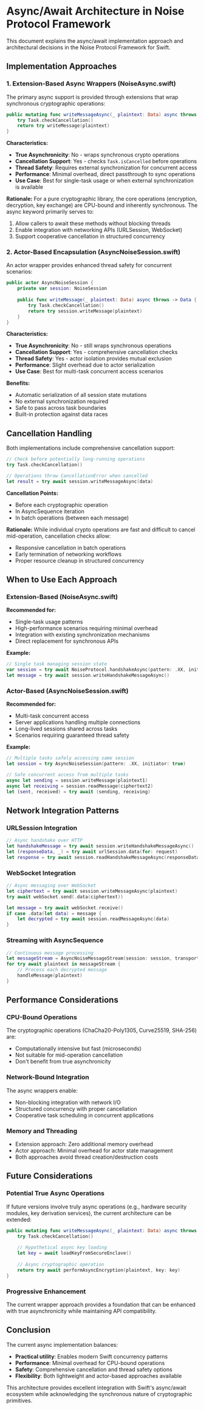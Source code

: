 # Async/Await Architecture in Noise Protocol Framework

This document explains the async/await implementation approach and architectural decisions in the Noise Protocol Framework for Swift.

## Implementation Approaches

### 1. Extension-Based Async Wrappers (NoiseAsync.swift)

The primary async support is provided through extensions that wrap synchronous cryptographic operations:

```swift
public mutating func writeMessageAsync(_ plaintext: Data) async throws -> Data {
    try Task.checkCancellation()
    return try writeMessage(plaintext)
}
```

**Characteristics:**
- **True Asynchronicity**: No - wraps synchronous crypto operations
- **Cancellation Support**: Yes - checks `Task.isCancelled` before operations
- **Thread Safety**: Requires external synchronization for concurrent access
- **Performance**: Minimal overhead, direct passthrough to sync operations
- **Use Case**: Best for single-task usage or when external synchronization is available

**Rationale:**
For a pure cryptographic library, the core operations (encryption, decryption, key exchange) are CPU-bound and inherently synchronous. The async keyword primarily serves to:
1. Allow callers to await these methods without blocking threads
2. Enable integration with networking APIs (URLSession, WebSocket)
3. Support cooperative cancellation in structured concurrency

### 2. Actor-Based Encapsulation (AsyncNoiseSession.swift)

An actor wrapper provides enhanced thread safety for concurrent scenarios:

```swift
public actor AsyncNoiseSession {
    private var session: NoiseSession
    
    public func writeMessage(_ plaintext: Data) async throws -> Data {
        try Task.checkCancellation()
        return try session.writeMessage(plaintext)
    }
}
```

**Characteristics:**
- **True Asynchronicity**: No - still wraps synchronous operations
- **Cancellation Support**: Yes - comprehensive cancellation checks
- **Thread Safety**: Yes - actor isolation provides mutual exclusion
- **Performance**: Slight overhead due to actor serialization
- **Use Case**: Best for multi-task concurrent access scenarios

**Benefits:**
- Automatic serialization of all session state mutations
- No external synchronization required
- Safe to pass across task boundaries
- Built-in protection against data races

## Cancellation Handling

Both implementations include comprehensive cancellation support:

```swift
// Check before potentially long-running operations
try Task.checkCancellation()

// Operations throw CancellationError when cancelled
let result = try await session.writeMessageAsync(data)
```

**Cancellation Points:**
- Before each cryptographic operation
- In AsyncSequence iteration
- In batch operations (between each message)

**Rationale:**
While individual crypto operations are fast and difficult to cancel mid-operation, cancellation checks allow:
- Responsive cancellation in batch operations
- Early termination of networking workflows
- Proper resource cleanup in structured concurrency

## When to Use Each Approach

### Extension-Based (NoiseAsync.swift)
**Recommended for:**
- Single-task usage patterns
- High-performance scenarios requiring minimal overhead
- Integration with existing synchronization mechanisms
- Direct replacement for synchronous APIs

**Example:**
```swift
// Single task managing session state
var session = try await NoiseProtocol.handshakeAsync(pattern: .XX, initiator: true)
let message = try await session.writeHandshakeMessageAsync()
```

### Actor-Based (AsyncNoiseSession.swift)
**Recommended for:**
- Multi-task concurrent access
- Server applications handling multiple connections
- Long-lived sessions shared across tasks
- Scenarios requiring guaranteed thread safety

**Example:**
```swift
// Multiple tasks safely accessing same session
let session = try AsyncNoiseSession(pattern: .XX, initiator: true)

// Safe concurrent access from multiple tasks
async let sending = session.writeMessage(plaintext1)
async let receiving = session.readMessage(ciphertext2)
let (sent, received) = try await (sending, receiving)
```

## Network Integration Patterns

### URLSession Integration
```swift
// Async handshake over HTTP
let handshakeMessage = try await session.writeHandshakeMessageAsync()
let (responseData, _) = try await urlSession.data(for: request)
let response = try await session.readHandshakeMessageAsync(responseData)
```

### WebSocket Integration
```swift
// Async messaging over WebSocket
let ciphertext = try await session.writeMessageAsync(plaintext)
try await webSocket.send(.data(ciphertext))

let message = try await webSocket.receive()
if case .data(let data) = message {
    let decrypted = try await session.readMessageAsync(data)
}
```

### Streaming with AsyncSequence
```swift
// Continuous message processing
let messageStream = AsyncNoiseMessageStream(session: session, transport: webSocket)
for try await plaintext in messageStream {
    // Process each decrypted message
    handleMessage(plaintext)
}
```

## Performance Considerations

### CPU-Bound Operations
The cryptographic operations (ChaCha20-Poly1305, Curve25519, SHA-256) are:
- Computationally intensive but fast (microseconds)
- Not suitable for mid-operation cancellation
- Don't benefit from true asynchronicity

### Network-Bound Integration
The async wrappers enable:
- Non-blocking integration with network I/O
- Structured concurrency with proper cancellation
- Cooperative task scheduling in concurrent applications

### Memory and Threading
- Extension approach: Zero additional memory overhead
- Actor approach: Minimal overhead for actor state management
- Both approaches avoid thread creation/destruction costs

## Future Considerations

### Potential True Async Operations
If future versions involve truly async operations (e.g., hardware security modules, key derivation services), the current architecture can be extended:

```swift
public mutating func writeMessageAsync(_ plaintext: Data) async throws -> Data {
    try Task.checkCancellation()
    
    // Hypothetical async key loading
    let key = await loadKeyFromSecureEnclave()
    
    // Async cryptographic operation
    return try await performAsyncEncryption(plaintext, key: key)
}
```

### Progressive Enhancement
The current wrapper approach provides a foundation that can be enhanced with true asynchronicity while maintaining API compatibility.

## Conclusion

The current async implementation balances:
- **Practical utility**: Enables modern Swift concurrency patterns
- **Performance**: Minimal overhead for CPU-bound operations
- **Safety**: Comprehensive cancellation and thread safety options
- **Flexibility**: Both lightweight and actor-based approaches available

This architecture provides excellent integration with Swift's async/await ecosystem while acknowledging the synchronous nature of cryptographic primitives.